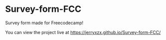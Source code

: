 # Survey-form-FCC
Survey form made for Freecodecamp!

You can view the project live at https://jerryxzx.github.io/Survey-form-FCC/
